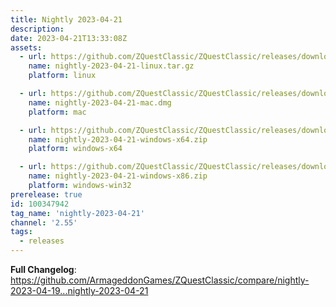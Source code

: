 ```yaml
---
title: Nightly 2023-04-21
description: 
date: 2023-04-21T13:33:08Z
assets: 
  - url: https://github.com/ZQuestClassic/ZQuestClassic/releases/download/nightly-2023-04-21/nightly-2023-04-21-linux.tar.gz
    name: nightly-2023-04-21-linux.tar.gz
    platform: linux

  - url: https://github.com/ZQuestClassic/ZQuestClassic/releases/download/nightly-2023-04-21/nightly-2023-04-21-mac.dmg
    name: nightly-2023-04-21-mac.dmg
    platform: mac

  - url: https://github.com/ZQuestClassic/ZQuestClassic/releases/download/nightly-2023-04-21/nightly-2023-04-21-windows-x64.zip
    name: nightly-2023-04-21-windows-x64.zip
    platform: windows-x64

  - url: https://github.com/ZQuestClassic/ZQuestClassic/releases/download/nightly-2023-04-21/nightly-2023-04-21-windows-x86.zip
    name: nightly-2023-04-21-windows-x86.zip
    platform: windows-win32
prerelease: true
id: 100347942
tag_name: 'nightly-2023-04-21'
channel: '2.55'
tags:
  - releases
---
```


**Full Changelog**: https://github.com/ArmageddonGames/ZQuestClassic/compare/nightly-2023-04-19...nightly-2023-04-21
